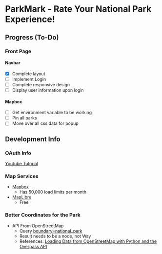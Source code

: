 # ParkMark - Rate Your National Park Experience!

## Progress (To-Do)
### Front Page
#### Navbar
- [x] Complete layout
- [ ] Implement Login
- [ ] Complete responsive design
- [ ] Display user information upon login

#### Mapbox
- [ ] Get environment variable to be working
- [ ] Pin all parks
- [ ] Move over all css data for popup

## Development Info
### OAuth Info
[Youtube Tutorial](https://www.youtube.com/watch?v=GuHN_ZqHExs)

### Map Services
- [Mapbox](https://docs.mapbox.com/mapbox-gl-js/guides/install/)
    - Has 50,000 load limits per month
- [MapLibre](https://maplibre.org/)
    - Free

### Better Coordinates for the Park
- API From OpenStreetMap
    - Query [boundary=national_park](https://wiki.openstreetmap.org/wiki/Tag:boundary%3Dnational_park)
    - Result needs to be a node, not Way
    - References: [Loading Data from OpenStreetMap with Python and the Overpass API](https://towardsdatascience.com/loading-data-from-openstreetmap-with-python-and-the-overpass-api-513882a27fd0)